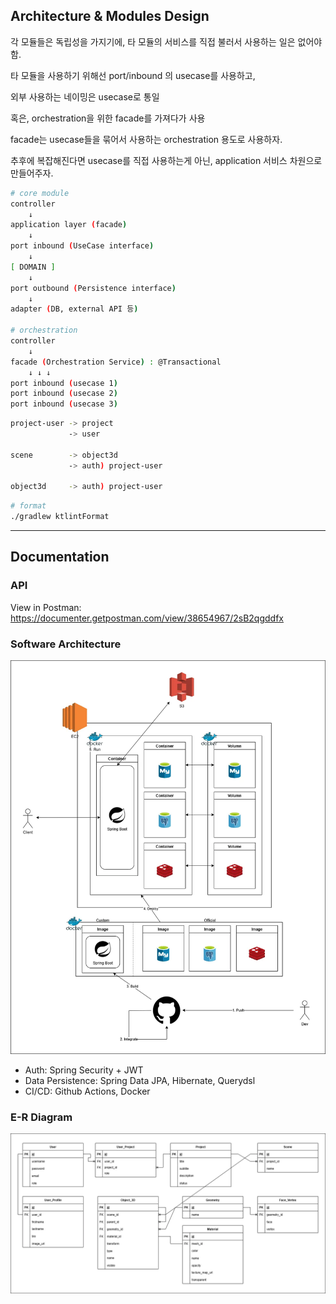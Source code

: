 ## Architecture & Modules Design

각 모듈들은 독립성을 가지기에, 타 모듈의 서비스를 직접 불러서 사용하는 일은 없어야함.

타 모듈을 사용하기 위해선 port/inbound 의 usecase를 사용하고,

외부 사용하는 네이밍은 usecase로 통일

혹은, orchestration을 위한 facade를 가져다가 사용

facade는 usecase들을 묶어서 사용하는 orchestration 용도로 사용하자.

추후에 복잡해진다면 usecase를 직접 사용하는게 아닌, application 서비스 차원으로 만들어주자.

```bash
# core module
controller
    ↓
application layer (facade)
    ↓
port inbound (UseCase interface)
    ↓
[ DOMAIN ]
    ↓
port outbound (Persistence interface)
    ↓
adapter (DB, external API 등)

# orchestration
controller
    ↓
facade (Orchestration Service) : @Transactional
    ↓ ↓ ↓
port inbound (usecase 1)
port inbound (usecase 2)
port inbound (usecase 3)

```

```bash
project-user -> project
             -> user

scene        -> object3d
             -> auth) project-user

object3d     -> auth) project-user
```

```bash
# format
./gradlew ktlintFormat

```

---

## Documentation

### API

View in Postman: https://documenter.getpostman.com/view/38654967/2sB2qgddfx

### Software Architecture

<p align="center"><img src="images/architecture.webp" alt="architecture.webp" /></p>

- Auth: Spring Security + JWT
- Data Persistence: Spring Data JPA, Hibernate, Querydsl
- CI/CD: Github Actions, Docker

### E-R Diagram

<p align="center"><img src="images/erd.webp" alt="erd.webp" /></p>

